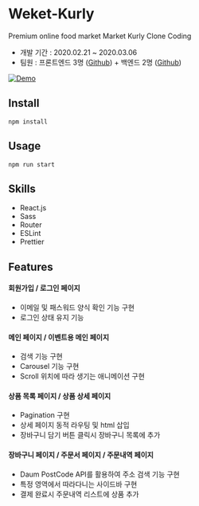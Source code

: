 # Weket-Kurly

Premium online food market Market Kurly Clone Coding

- 개발 기간 : 2020.02.21 ~ 2020.03.06
- 팀원 : 프론트엔드 3명 ([Github](https://github.com/wecode-bootcamp-korea/weketkurly-frontend)) + 백엔드 2명 ([Github](https://github.com/wecode-bootcamp-korea/weketkurly-backend))

[![Demo](file:///Users/leeeunji/Desktop/Screen%20Shot%202020-04-29%20at%208.26.47%20PM.png)](https://www.youtube.com/watch?v=k5k7bzLEmSM&feature=youtu.be)

## Install

```
npm install
```

## Usage

```
npm run start
```

## Skills

- React.js
- Sass
- Router
- ESLint
- Prettier

## Features

#### 회원가입 / 로그인 페이지

- 이메일 및 패스워드 양식 확인 기능 구현
- 로그인 상태 유지 기능

#### 메인 페이지 / 이벤트용 메인 페이지

- 검색 기능 구현
- Carousel 기능 구현
- Scroll 위치에 따라 생기는 애니메이션 구현

#### 상품 목록 페이지 / 상품 상세 페이지

- Pagination 구현
- 상세 페이지 동적 라우팅 및 html 삽입
- 장바구니 담기 버튼 클릭시 장바구니 목록에 추가

#### 장바구니 페이지 / 주문서 페이지 / 주문내역 페이지

- Daum PostCode API를 활용하여 주소 검색 기능 구현
- 특정 영역에서 따라다니는 사이드바 구현
- 결제 완료시 주문내역 리스트에 상품 추가
